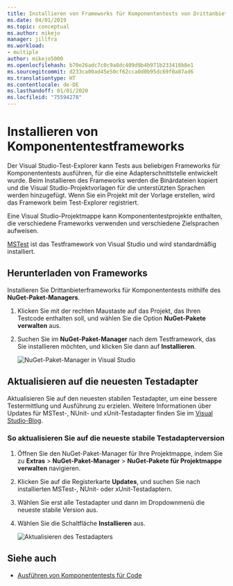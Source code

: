 ```yaml
---
title: Installieren von Frameworks für Komponententests von Drittanbietern
ms.date: 04/01/2019
ms.topic: conceptual
ms.author: mikejo
manager: jillfra
ms.workload:
- multiple
author: mikejo5000
ms.openlocfilehash: b70e26adc7c0c9a8dc409d9b4b971b233418b8e1
ms.sourcegitcommit: d233ca00ad45e50cf62cca0d0b95dc69f0a87ad6
ms.translationtype: HT
ms.contentlocale: de-DE
ms.lasthandoff: 01/01/2020
ms.locfileid: "75594278"
---
```

# <a name="install-unit-test-frameworks"></a>Installieren von Komponententestframeworks

Der Visual Studio-Test-Explorer kann Tests aus beliebigen Frameworks für Komponententests ausführen, für die eine Adapterschnittstelle entwickelt wurde. Beim Installieren des Frameworks werden die Binärdateien kopiert und die Visual Studio-Projektvorlagen für die unterstützten Sprachen werden hinzugefügt. Wenn Sie ein Projekt mit der Vorlage erstellen, wird das Framework beim Test-Explorer registriert.

Eine Visual Studio-Projektmappe kann Komponententestprojekte enthalten, die verschiedene Frameworks verwenden und verschiedene Zielsprachen aufweisen.

[MSTest](getting-started-with-unit-testing.md) ist das Testframework von Visual Studio und wird standardmäßig installiert.

## <a name="acquire-frameworks"></a>Herunterladen von Frameworks

Installieren Sie Drittanbieterframeworks für Komponententests mithilfe des **NuGet-Paket-Managers**.

1. Klicken Sie mit der rechten Maustaste auf das Projekt, das Ihren Testcode enthalten soll, und wählen Sie die Option **NuGet-Pakete verwalten** aus.

2. Suchen Sie im **NuGet-Paket-Manager** nach dem Testframework, das Sie installieren möchten, und klicken Sie dann auf **Installieren**.

   ![NuGet-Paket-Manager in Visual Studio](media/vs-2019/nuget-package-manager.png)

## <a name="update-to-the-latest-test-adapters"></a>Aktualisieren auf die neuesten Testadapter

Aktualisieren Sie auf den neuesten stabilen Testadapter, um eine bessere Testermittlung und Ausführung zu erzielen. Weitere Informationen über Updates für MSTest-, NUnit- und xUnit-Testadapter finden Sie im [Visual Studio-Blog](https://devblogs.microsoft.com/visualstudio/test-experience-improvements/).

### <a name="to-update-to-the-latest-stable-test-adapter-version"></a>So aktualisieren Sie auf die neueste stabile Testadapterversion

1. Öffnen Sie den NuGet-Paket-Manager für Ihre Projektmappe, indem Sie zu **Extras** > **NuGet-Paket-Manager** > **NuGet-Pakete für Projektmappe verwalten** navigieren.

2. Klicken Sie auf die Registerkarte **Updates**, und suchen Sie nach installierten MSTest-, NUnit- oder xUnit-Testadaptern.

3. Wählen Sie erst alle Testadapter und dann im Dropdownmenü die neueste stabile Version aus.

4. Wählen Sie die Schaltfläche **Installieren** aus.

   ![Aktualisieren des Testadapters](media/install-adapter-upgrade.png)

## <a name="see-also"></a>Siehe auch

- [Ausführen von Komponententests für Code](../test/unit-test-your-code.md)
